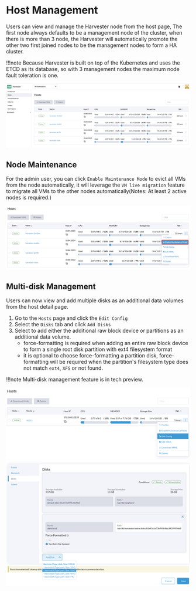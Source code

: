 # Host Management

Users can view and manage the Harvester node from the host page, The first node always defaults to be a management node of the cluster,
when there is more than 3 node, the Harvester will automatically promote the other two first joined nodes to be the management nodes to form a HA cluster.

!!!note
    Because Harvester is built on top of the Kubernetes and uses the ETCD as its database, so with 3 management nodes the maximum node fault toleration is one.

![host.png](./assets/host.png)


## Node Maintenance

For the admin user, you can click `Enable Maintenance Mode` to evict all VMs from the node automatically, it will leverage the `VM live migration` feature to migrate all VMs to the other nodes automatically(Notes: At least 2 active nodes is required.)

![node-maintenance.png](./assets/node-maintenance.png)

## Multi-disk Management

Users can now view and add multiple disks as an additional data volumes from the host detail page.

1. Go to the `Hosts` page and click the `Edit Config`
2. Select the `Disks` tab and click `Add Disks`
3. Select to add either the additional raw block device or partitions as an additional data volume.
    - force-formatting is required when adding an entire raw block device to form a single root disk partition with ext4 filesystem format
    - it is optional to choose force-formatting a partition disk, force-formatting will be required when the partition's filesystem type does not match `ext4`, `XFS` or not found.

!!!note
    Multi-disk management feature is in tech preview.

![Edit Config](assets/edit-config.png)
![Add Disks](assets/add-disks.png)
